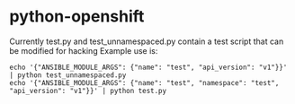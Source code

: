# python-openshift

Currently test.py and test_unnamespaced.py contain a test script that can be modified for hacking
Example use is: 
```
echo '{"ANSIBLE_MODULE_ARGS": {"name": "test", "api_version": "v1"}}' | python test_unnamespaced.py
echo '{"ANSIBLE_MODULE_ARGS": {"name": "test", "namespace": "test", "api_version": "v1"}}' | python test.py
```
